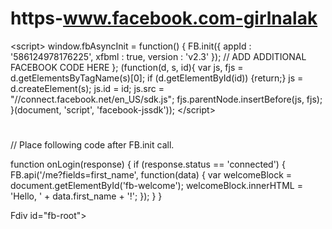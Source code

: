 # https-www.facebook.com-girlnalak
&lt;script>   window.fbAsyncInit = function() {     FB.init({       appId      : '586124978176225',       xfbml      : true,       version    : 'v2.3'     });      // ADD ADDITIONAL FACEBOOK CODE HERE   };    (function(d, s, id){      var js, fjs = d.getElementsByTagName(s)[0];      if (d.getElementById(id)) {return;}      js = d.createElement(s); js.id = id;      js.src = "//connect.facebook.net/en_US/sdk.js";      fjs.parentNode.insertBefore(js, fjs);    }(document, 'script', 'facebook-jssdk')); &lt;/script>
<script>
  window.fbAsyncInit = function() {
    FB.init({
      appId      : '586124978176225',
      xfbml      : true,
      version    : 'v2.3'
    });

    // ADD ADDITIONAL FACEBOOK CODE HERE
  };

  (function(d, s, id){
     var js, fjs = d.getElementsByTagName(s)[0];
     if (d.getElementById(id)) {return;}
     js = d.createElement(s); js.id = id;
     js.src = "//connect.facebook.net/en_US/sdk.js";
     fjs.parentNode.insertBefore(js, fjs);
   }(document, 'script', 'facebook-jssdk'));
</script>
<h1 id="fb-welcome"></h1>
// Place following code after FB.init call.

function onLogin(response) {
  if (response.status == 'connected') {
    FB.api('/me?fields=first_name', function(data) {
      var welcomeBlock = document.getElementById('fb-welcome');
      welcomeBlock.innerHTML = 'Hello, ' + data.first_name + '!';
    });
  }
}

Fdiv id="fb-root"></div>
<script>(function(d, s, id) {
  var js, fjs = d.getElementsByTagName(s)[0];
  if (d.getElementById(id)) return;
  js = d.createElement(s); js.id = id;
  js.src = "//connect.facebook.net/th_TH/sdk.js#xfbml=1&version=v2.3&appId=686173218139684";
  fjs.parentNode.insertBefore(js, fjs);
}(document, 'script', 'facebook-jssdk'));</script>
<div class="fb-like" data-href="https://www.facebook.com/girlnalak/docs/plugins/" data-layout="standard" data-action="like" data-show-faces="true" data-share="true"></div>
